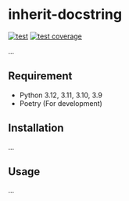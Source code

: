 # inherit-docstring

[![test](https://github.com/rcmdnk/inherit-docstring/actions/workflows/test.yml/badge.svg)](https://github.com/rcmdnk/inherit-docstring/actions/workflows/test.yml)
[![test coverage](https://img.shields.io/badge/coverage-check%20here-blue.svg)](https://github.com/rcmdnk/inherit-docstring/tree/coverage)

...

## Requirement

- Python 3.12, 3.11, 3.10, 3.9
- Poetry (For development)

## Installation

...

## Usage

...
